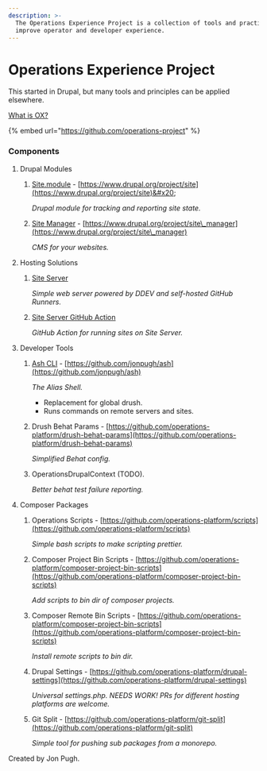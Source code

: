```yaml
---
description: >-
  The Operations Experience Project is a collection of tools and practices to
  improve operator and developer experience.
---
```


# Operations Experience Project

This started in Drupal, but many tools and principles can be applied elsewhere.&#x20;

[What is OX?](ox-operator-experience/)

{% embed url="https://github.com/operations-project" %}

### Components

1. Drupal Modules
   1.  [Site.module](operations-tools/site-module-and-site-manager.md) - [https://www.drupal.org/project/site](https://www.drupal.org/project/site)&#x20;

       _Drupal module for tracking and reporting site state._
   2.  [Site Manager](operations-tools/site-module-and-site-manager.md) - [https://www.drupal.org/project/site\_manager](https://www.drupal.org/project/site\_manager)

       _CMS for your websites._
2. Hosting Solutions
   1.  [Site Server](operations-site-server/)

       _Simple web server powered by DDEV and self-hosted GitHub Runners._
   2.  [Site Server GitHub Action](operations-site-server/)

       _GitHub Action for running sites on Site Server._
3. Developer Tools
   1.  [Ash CLI](operations-tools/ash-drush-alias-shell.md) - [https://github.com/jonpugh/ash](https://github.com/jonpugh/ash)

       _The Alias Shell._

       * Replacement for global drush.
       * Runs commands on remote servers and sites.
   2.  Drush Behat Params - [https://github.com/operations-platform/drush-behat-params](https://github.com/operations-platform/drush-behat-params)

       _Simplified Behat config._
   3.  OperationsDrupalContext (TODO).

       _Better behat test failure reporting._&#x20;
4. Composer Packages
   1.  Operations Scripts - [https://github.com/operations-platform/scripts](https://github.com/operations-platform/scripts)

       _Simple bash scripts to make scripting prettier._
   2.  Composer Project Bin Scripts - [https://github.com/operations-platform/composer-project-bin-scripts](https://github.com/operations-platform/composer-project-bin-scripts)

       _Add scripts to bin dir of composer projects._
   3.  Composer Remote Bin Scripts - [https://github.com/operations-platform/composer-project-bin-scripts](https://github.com/operations-platform/composer-project-bin-scripts)

       _Install remote scripts to bin dir._
   4.  Drupal Settings - [https://github.com/operations-platform/drupal-settings](https://github.com/operations-platform/drupal-settings)

       _Universal settings.php. NEEDS WORK! PRs for different hosting platforms are welcome._
   5.  Git Split - [https://github.com/operations-platform/git-split](https://github.com/operations-platform/git-split)

       _Simple tool for pushing sub packages from a monorepo._

Created by Jon Pugh.